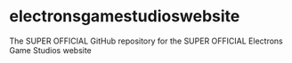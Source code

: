 # electronsgamestudioswebsite
The SUPER OFFICIAL GitHub repository for the SUPER OFFICIAL Electrons Game Studios website
